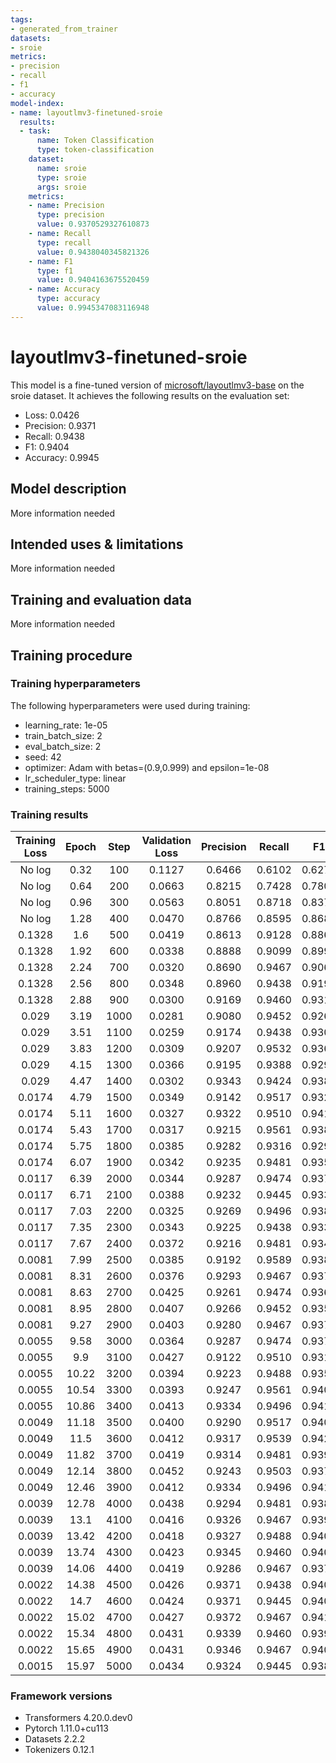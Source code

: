 ```yaml
---
tags:
- generated_from_trainer
datasets:
- sroie
metrics:
- precision
- recall
- f1
- accuracy
model-index:
- name: layoutlmv3-finetuned-sroie
  results:
  - task:
      name: Token Classification
      type: token-classification
    dataset:
      name: sroie
      type: sroie
      args: sroie
    metrics:
    - name: Precision
      type: precision
      value: 0.9370529327610873
    - name: Recall
      type: recall
      value: 0.9438040345821326
    - name: F1
      type: f1
      value: 0.9404163675520459
    - name: Accuracy
      type: accuracy
      value: 0.9945347083116948
---
```


<!-- This model card has been generated automatically according to the information the Trainer had access to. You
should probably proofread and complete it, then remove this comment. -->

# layoutlmv3-finetuned-sroie

This model is a fine-tuned version of [microsoft/layoutlmv3-base](https://huggingface.co/microsoft/layoutlmv3-base) on the sroie dataset.
It achieves the following results on the evaluation set:
- Loss: 0.0426
- Precision: 0.9371
- Recall: 0.9438
- F1: 0.9404
- Accuracy: 0.9945

## Model description

More information needed

## Intended uses & limitations

More information needed

## Training and evaluation data

More information needed

## Training procedure

### Training hyperparameters

The following hyperparameters were used during training:
- learning_rate: 1e-05
- train_batch_size: 2
- eval_batch_size: 2
- seed: 42
- optimizer: Adam with betas=(0.9,0.999) and epsilon=1e-08
- lr_scheduler_type: linear
- training_steps: 5000

### Training results

| Training Loss | Epoch | Step | Validation Loss | Precision | Recall | F1     | Accuracy |
|:-------------:|:-----:|:----:|:---------------:|:---------:|:------:|:------:|:--------:|
| No log        | 0.32  | 100  | 0.1127          | 0.6466    | 0.6102 | 0.6279 | 0.9729   |
| No log        | 0.64  | 200  | 0.0663          | 0.8215    | 0.7428 | 0.7802 | 0.9821   |
| No log        | 0.96  | 300  | 0.0563          | 0.8051    | 0.8718 | 0.8371 | 0.9855   |
| No log        | 1.28  | 400  | 0.0470          | 0.8766    | 0.8595 | 0.8680 | 0.9895   |
| 0.1328        | 1.6   | 500  | 0.0419          | 0.8613    | 0.9128 | 0.8863 | 0.9906   |
| 0.1328        | 1.92  | 600  | 0.0338          | 0.8888    | 0.9099 | 0.8993 | 0.9926   |
| 0.1328        | 2.24  | 700  | 0.0320          | 0.8690    | 0.9467 | 0.9062 | 0.9929   |
| 0.1328        | 2.56  | 800  | 0.0348          | 0.8960    | 0.9438 | 0.9193 | 0.9931   |
| 0.1328        | 2.88  | 900  | 0.0300          | 0.9169    | 0.9460 | 0.9312 | 0.9942   |
| 0.029         | 3.19  | 1000 | 0.0281          | 0.9080    | 0.9452 | 0.9262 | 0.9942   |
| 0.029         | 3.51  | 1100 | 0.0259          | 0.9174    | 0.9438 | 0.9304 | 0.9945   |
| 0.029         | 3.83  | 1200 | 0.0309          | 0.9207    | 0.9532 | 0.9366 | 0.9944   |
| 0.029         | 4.15  | 1300 | 0.0366          | 0.9195    | 0.9388 | 0.9291 | 0.9940   |
| 0.029         | 4.47  | 1400 | 0.0302          | 0.9343    | 0.9424 | 0.9383 | 0.9949   |
| 0.0174        | 4.79  | 1500 | 0.0349          | 0.9142    | 0.9517 | 0.9326 | 0.9939   |
| 0.0174        | 5.11  | 1600 | 0.0327          | 0.9322    | 0.9510 | 0.9415 | 0.9950   |
| 0.0174        | 5.43  | 1700 | 0.0317          | 0.9215    | 0.9561 | 0.9385 | 0.9938   |
| 0.0174        | 5.75  | 1800 | 0.0385          | 0.9282    | 0.9316 | 0.9299 | 0.9940   |
| 0.0174        | 6.07  | 1900 | 0.0342          | 0.9235    | 0.9481 | 0.9357 | 0.9944   |
| 0.0117        | 6.39  | 2000 | 0.0344          | 0.9287    | 0.9474 | 0.9379 | 0.9944   |
| 0.0117        | 6.71  | 2100 | 0.0388          | 0.9232    | 0.9445 | 0.9338 | 0.9941   |
| 0.0117        | 7.03  | 2200 | 0.0325          | 0.9269    | 0.9496 | 0.9381 | 0.9949   |
| 0.0117        | 7.35  | 2300 | 0.0343          | 0.9225    | 0.9438 | 0.9330 | 0.9941   |
| 0.0117        | 7.67  | 2400 | 0.0372          | 0.9216    | 0.9481 | 0.9347 | 0.9944   |
| 0.0081        | 7.99  | 2500 | 0.0385          | 0.9192    | 0.9589 | 0.9386 | 0.9944   |
| 0.0081        | 8.31  | 2600 | 0.0376          | 0.9293    | 0.9467 | 0.9379 | 0.9944   |
| 0.0081        | 8.63  | 2700 | 0.0425          | 0.9261    | 0.9474 | 0.9366 | 0.9941   |
| 0.0081        | 8.95  | 2800 | 0.0407          | 0.9266    | 0.9452 | 0.9358 | 0.9941   |
| 0.0081        | 9.27  | 2900 | 0.0403          | 0.9280    | 0.9467 | 0.9372 | 0.9941   |
| 0.0055        | 9.58  | 3000 | 0.0364          | 0.9287    | 0.9474 | 0.9379 | 0.9948   |
| 0.0055        | 9.9   | 3100 | 0.0427          | 0.9122    | 0.9510 | 0.9312 | 0.9941   |
| 0.0055        | 10.22 | 3200 | 0.0394          | 0.9223    | 0.9488 | 0.9354 | 0.9943   |
| 0.0055        | 10.54 | 3300 | 0.0393          | 0.9247    | 0.9561 | 0.9401 | 0.9945   |
| 0.0055        | 10.86 | 3400 | 0.0413          | 0.9334    | 0.9496 | 0.9414 | 0.9945   |
| 0.0049        | 11.18 | 3500 | 0.0400          | 0.9290    | 0.9517 | 0.9402 | 0.9945   |
| 0.0049        | 11.5  | 3600 | 0.0412          | 0.9317    | 0.9539 | 0.9427 | 0.9945   |
| 0.0049        | 11.82 | 3700 | 0.0419          | 0.9314    | 0.9481 | 0.9397 | 0.9947   |
| 0.0049        | 12.14 | 3800 | 0.0452          | 0.9243    | 0.9503 | 0.9371 | 0.9941   |
| 0.0049        | 12.46 | 3900 | 0.0412          | 0.9334    | 0.9496 | 0.9414 | 0.9947   |
| 0.0039        | 12.78 | 4000 | 0.0438          | 0.9294    | 0.9481 | 0.9387 | 0.9941   |
| 0.0039        | 13.1  | 4100 | 0.0416          | 0.9326    | 0.9467 | 0.9396 | 0.9944   |
| 0.0039        | 13.42 | 4200 | 0.0418          | 0.9327    | 0.9488 | 0.9407 | 0.9948   |
| 0.0039        | 13.74 | 4300 | 0.0423          | 0.9345    | 0.9460 | 0.9402 | 0.9946   |
| 0.0039        | 14.06 | 4400 | 0.0419          | 0.9286    | 0.9467 | 0.9376 | 0.9947   |
| 0.0022        | 14.38 | 4500 | 0.0426          | 0.9371    | 0.9438 | 0.9404 | 0.9945   |
| 0.0022        | 14.7  | 4600 | 0.0424          | 0.9371    | 0.9445 | 0.9408 | 0.9947   |
| 0.0022        | 15.02 | 4700 | 0.0427          | 0.9372    | 0.9467 | 0.9419 | 0.9947   |
| 0.0022        | 15.34 | 4800 | 0.0431          | 0.9339    | 0.9460 | 0.9399 | 0.9945   |
| 0.0022        | 15.65 | 4900 | 0.0431          | 0.9346    | 0.9467 | 0.9406 | 0.9946   |
| 0.0015        | 15.97 | 5000 | 0.0434          | 0.9324    | 0.9445 | 0.9384 | 0.9945   |


### Framework versions

- Transformers 4.20.0.dev0
- Pytorch 1.11.0+cu113
- Datasets 2.2.2
- Tokenizers 0.12.1
